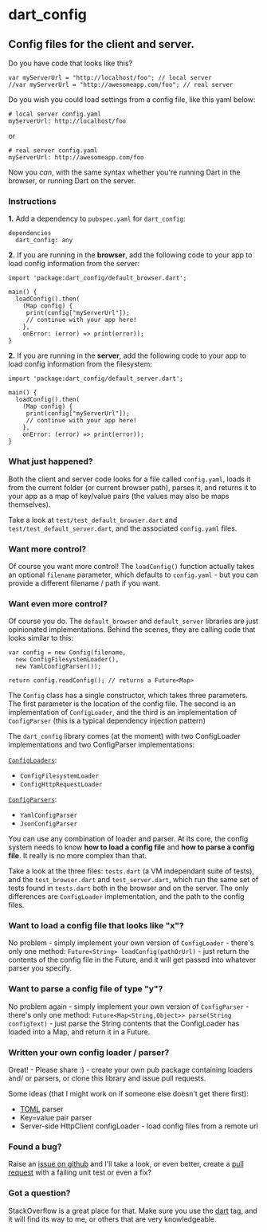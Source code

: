 dart_config
===========

## Config files for the client and server.

Do you have code that looks like this?

    var myServerUrl = "http://localhost/foo"; // local server
    //var myServerUrl = "http://awesomeapp.com/foo"; // real server
 

Do you wish you could load settings from a config file, like this yaml below:

    # local server config.yaml
    myServerUrl: http://localhost/foo
    
or 

    # real server config.yaml
    myServerUrl: http://awesomeapp.com/foo

Now you _can_, with the same syntax whether you're running Dart in the browser,
or running Dart on the server.

### Instructions

**1.** Add a dependency to `pubspec.yaml` for `dart_config`:

    dependencies
      dart_config: any
      
**2.** If you are running in the **browser**, add the following code to
  your app to load config information from the server:

    import 'package:dart_config/default_browser.dart';
    
    main() {
      loadConfig().then(
        (Map config) {
         print(config["myServerUrl"]);
         // continue with your app here!
        }, 
        onError: (error) => print(error));
    }
    
**2.** If you are running in the **server**, add the following code to your app to
load config information from the filesystem:
 
    import 'package:dart_config/default_server.dart';
    
    main() {
      loadConfig().then(
        (Map config) {
         print(config["myServerUrl"]);
         // continue with your app here!
        }, 
        onError: (error) => print(error));
    }
    
### What just happened?

Both the client and server code looks for a file called `config.yaml`, loads 
it from the current folder (or current browser path), parses it, and returns
it to your app as a map of key/value pairs (the values may also be maps 
themselves).

Take a look at `test/test_default_browser.dart` and 
`test/test_default_server.dart`, and the associated `config.yaml` files.

### Want more control?

Of course you want more control!  The `loadConfig()` function actually takes
an optional `filename` parameter, which defaults to `config.yaml` - but you
can provide a different filename / path if you want.

### Want even more control?

Of course you do.  The `default_browser` and `default_server` libraries are 
just opinionated implementations.  Behind the scenes, they are calling code that
looks similar to this:

    var config = new Config(filename,
      new ConfigFilesystemLoader(),
      new YamlConfigParser());
  
    return config.readConfig(); // returns a Future<Map>
    
The `Config` class has a single constructor, which takes three parameters.
The first parameter is the location of the config file.  The second is an
implementation of `ConfigLoader`, and the third is an implementation of 
`ConfigParser` (this is a typical dependency injection pattern)

The `dart_config` library comes (at the moment) with two ConfigLoader 
implementations and two ConfigParser implementations:
 
[`ConfigLoaders`](https://github.com/chrisbu/dart_config/tree/master/lib/loaders):
 
- `ConfigFilesystemLoader`
- `ConfigHttpRequestLoader`

[`ConfigParsers`](https://github.com/chrisbu/dart_config/tree/master/lib/parsers):

- `YamlConfigParser`
- `JsonConfigParser`

You can use any combination of loader and parser.  At its core, the config 
system needs to know **how to load a config file** and **how to parse a config
file**.  It really is no more complex than that.

Take a look at the three files: `tests.dart` (a VM independant suite of tests), 
and the `test_browser.dart` and `test_server.dart`, which run the same set of 
tests found in `tests.dart` both in the browser and on the server.  The only
differences are `ConfigLoader` implementation, and the path to the config files.

### Want to load a config file that looks like "x"?

No problem - simply implement your own version of `ConfigLoader` - there's only
one method: `Future<String> loadConfig(pathOrUrl)` - just return the contents
of the config file in the Future<String>, and it will get passed into whatever
parser you specify.

### Want to parse a config file of type "y"?

No problem again - simply implement your own version of `ConfigParser` - there's
only one method: `Future<Map<String,Object>> parse(String configText)` - just
parse the String contents that the ConfigLoader has loaded into a Map, and 
return it in a Future.

### Written your own config loader / parser?

Great! - Please share :) - create your own pub package containing loaders and/
or parsers, or clone this library and issue pull requests. 

Some ideas (that I might work on if someone else doesn't get there first):

- [TOML](https://github.com/mojombo/toml) parser
- Key=value pair parser
- Server-side HttpClient configLoader - load config files from a remote url 
  
  
### Found a bug?  

Raise an [issue on github](https://github.com/chrisbu/dart_config/issues) 
and I'll take a look, or even better, create 
a [pull request](https://github.com/chrisbu/dart_config/pulls) with
a failing unit test or even a fix?

### Got a question?

StackOverflow is a great place for that.  Make sure you use the 
[dart](http://stackoverflow.com/questions/tagged/dart) tag, and it will find 
its way to me, or others that are very knowledgeable.
